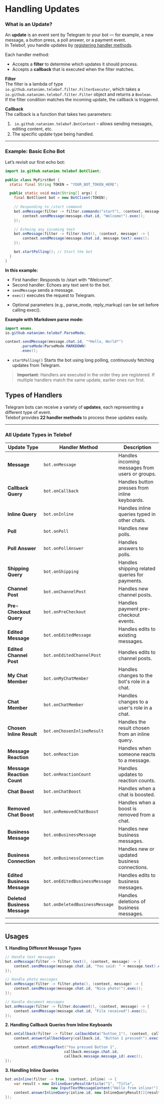 # Handling Updates

### What is an Update?
An **update** is an event sent by Telegram to your bot — for example, a new message, a button press, a poll answer, or a payment event.  
In Telebof, you handle updates by [registering handler methods](#types-of-handlers).

Each handler method:

- Accepts a **filter** to determine which updates it should process.
- Accepts a **callback** that is executed when the filter matches.


**Filter**  
The filter is a lambda of type `
io.github.natanimn.telebof.filter.FilterExecutor`, which takes a `
io.github.natanimn.telebof.filter.Filter` object and returns a `Boolean`.  
If the filter condition matches the incoming update, the callback is triggered.

**Callback**  
The callback is a function that takes two parameters:

1. `
io.github.natanimn.telebof.BotContext` – allows sending messages, editing content, etc.
2. The specific update type being handled.

---

### Example: Basic Echo Bot
Let’s revisit our first echo bot:

```java
import io.github.natanimn.telebof.BotClient;

public class MyFirstBot {
  static final String TOKEN = "YOUR_BOT_TOKEN_HERE";

  public static void main(String[] args) {
    final BotClient bot = new BotClient(TOKEN);
   
    // Responding to /start command
    bot.onMessage(filter -> filter.commands("start"), (context, message) -> {
        context.sendMessage(message.chat.id, "Welcome!").exec();
    });

    // Echoing any incoming text
    bot.onMessage(filter -> filter.text(), (context, message) -> {
        context.sendMessage(message.chat.id, message.text).exec();
    });

    bot.startPolling(); // Start the bot
  }
}
```

**In this example:**

- First handler: Responds to /start with “Welcome!”.
- Second handler: Echoes any text sent to the bot.
- `sendMessage` sends a message.
- `exec()` executes the request to Telegram.

* Optional parameters (e.g., parse_mode, reply_markup) can be set before calling exec().

**Example with Markdown parse mode:**
```java
import enums.
io.github.natanimn.telebof.ParseMode;

context.sendMessage(message.chat.id, "*Hello, World*")
       .parseMode(ParseMode.MARKDOWN)
       .exec();

```
- `startPolling()`
Starts the bot using long polling, continuously fetching updates from Telegram.

> **Important:** Handlers are executed in the order they are registered.
If multiple handlers match the same update, earlier ones run first.

## Types of Handlers

Telegram bots can receive a variety of **updates**, each representing a different type of event.  
Telebof provides **22 handler methods** to process these updates easily.

---

### All Update Types in Telebof

| **Update Type**                  | **Handler Method**                       | **Description** |
|----------------------------------|-------------------------------------------|-----------------|
| **Message**                      | `bot.onMessage`                           | Handles incoming messages from users or groups. |
| **Callback Query**               | `bot.onCallback`                          | Handles button presses from inline keyboards. |
| **Inline Query**                  | `bot.onInline`                            | Handles inline queries typed in other chats. |
| **Poll**                         | `bot.onPoll`                              | Handles new polls. |
| **Poll Answer**                   | `bot.onPollAnswer`                        | Handles answers to polls. |
| **Shipping Query**                | `bot.onShipping`                          | Handles shipping related queries for payments. |
| **Channel Post**                  | `bot.onChannelPost`                       | Handles new channel posts. |
| **Pre-Checkout Query**            | `bot.onPreCheckout`                       | Handles payment pre-checkout events. |
| **Edited Message**                | `bot.onEditedMessage`                     | Handles edits to existing messages. |
| **Edited Channel Post**           | `bot.onEditedChannelPost`                 | Handles edits to channel posts. |
| **My Chat Member**                | `bot.onMyChatMember`                      | Handles changes to the bot's role in a chat. |
| **Chat Member**                   | `bot.onChatMember`                        | Handles changes to a user's role in a chat. |
| **Chosen Inline Result**          | `bot.onChosenInlineResult`                | Handles the result chosen from an inline query. |
| **Message Reaction**              | `bot.onReaction`                          | Handles when someone reacts to a message. |
| **Message Reaction Count**        | `bot.onReactionCount`                     | Handles updates to reaction counts. |
| **Chat Boost**                    | `bot.onChatBoost`                         | Handles when a chat is boosted. |
| **Removed Chat Boost**            | `bot.onRemovedChatBoost`                  | Handles when a boost is removed from a chat. |
| **Business Message**              | `bot.onBusinessMessage`                   | Handles new business messages. |
| **Business Connection**           | `bot.onBusinessConnection`                | Handles new or updated business connections. |
| **Edited Business Message**       | `bot.onEditedBusinessMessage`             | Handles edits to business messages. |
| **Deleted Business Message**      | `bot.onDeletedBusinessMessage`            | Handles deletions of business messages. |

---

## Usages 
**1. Handling Different Message Types**

```java
// Handle text messages
bot.onMessage(filter -> filter.text(), (context, message) -> {
    context.sendMessage(message.chat.id, "You said: " + message.text).exec();
});

// Handle photo messages
bot.onMessage(filter -> filter.photo(), (context, message) -> {
    context.sendMessage(message.chat.id, "Nice photo!").exec();
});

// Handle document messages
bot.onMessage(filter -> filter.document(), (context, message) -> {
    context.sendMessage(message.chat.id, "File received").exec();
});
```

**2. Handling Callback Queries from Inline Keyboards**

```java
bot.onCallback(filter -> filter.calbackData("button_1"), (context, callback) -> {
    context.answerCallbackQuery(callback.id, "Button 1 pressed!").exec();

    context.editMessageText("You pressed Button 1", 
                           callback.message.chat.id, 
                           callback.message.message_id).exec();
});
```

**3. Handling Inline Queries**

```java
bot.onInline(filter -> true, (context, inline) -> {
    var result = new InlineQueryResultArticle("1", "Title", 
                     new InputTextMessageContent("Hello from inline!"));
    context.answerInlineQuery(inline.id, new InlineQueryResult[]{result}).exec();
});
```